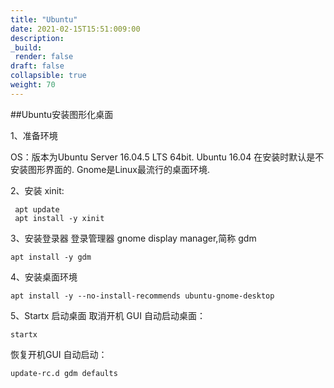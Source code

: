 ```yaml
---
title: "Ubuntu"
date: 2021-02-15T15:51:009:00
description:
_build:
 render: false 
draft: false
collapsible: true
weight: 70
---
```


##Ubuntu安装图形化桌面

1、准备环境

OS：版本为Ubuntu Server 16.04.5 LTS 64bit.
Ubuntu 16.04 在安装时默认是不安装图形界面的.
Gnome是Linux最流行的桌面环境.

 2、安装 xinit:
```shell
 apt update
 apt install -y xinit  
```
 3、安装登录器
 登录管理器 gnome display manager,简称 gdm
 ```shell
 apt install -y gdm 
 ```
 4、安装桌面环境
 ```shell
 apt install -y --no-install-recommends ubuntu-gnome-desktop
 ```
 5、Startx 启动桌面
 取消开机 GUI 自动启动桌面：
 ```shell
 startx
 ```
 恢复开机GUI 自动启动：
 ```shell
 update-rc.d gdm defaults
 ```
